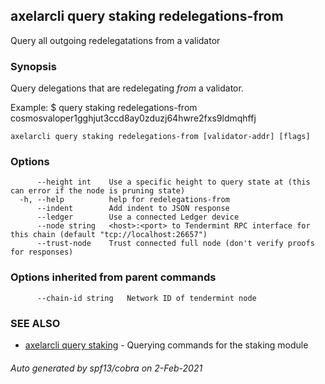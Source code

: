 ## axelarcli query staking redelegations-from

Query all outgoing redelegatations from a validator

### Synopsis

Query delegations that are redelegating _from_ a validator.

Example:
$ <appcli> query staking redelegations-from cosmosvaloper1gghjut3ccd8ay0zduzj64hwre2fxs9ldmqhffj

```
axelarcli query staking redelegations-from [validator-addr] [flags]
```

### Options

```
      --height int    Use a specific height to query state at (this can error if the node is pruning state)
  -h, --help          help for redelegations-from
      --indent        Add indent to JSON response
      --ledger        Use a connected Ledger device
      --node string   <host>:<port> to Tendermint RPC interface for this chain (default "tcp://localhost:26657")
      --trust-node    Trust connected full node (don't verify proofs for responses)
```

### Options inherited from parent commands

```
      --chain-id string   Network ID of tendermint node
```

### SEE ALSO

* [axelarcli query staking](axelarcli_query_staking.md)     - Querying commands for the staking module

###### Auto generated by spf13/cobra on 2-Feb-2021
